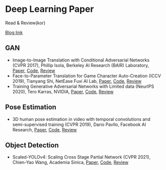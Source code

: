 # Deep Learning Paper
Read & Review(kor)

[Blog link](https://escape-engineering.tistory.com/)

## GAN
 - Image-to-Image Translation with Conditional Adversarial Networks (CVPR 2017), Phillip Isola, Berkeley AI Research (BAIR) Laboratory, [Paper](https://openaccess.thecvf.com/content_cvpr_2017/papers/Isola_Image-To-Image_Translation_With_CVPR_2017_paper.pdf), [Code](https://github.com/phillipi/pix2pix), [Review](https://escape-engineering.tistory.com/entry/Image-to-Image-Translation-with-Conditional-Adversarial-Networks?category=891722)
 - Face-to-Parameter Translation for Game Character Auto-Creation (ICCV 2019), Tianyang Shi, NetEase Fuxi AI Lab, [Paper](https://arxiv.org/abs/2008.07132), [Code](https://github.com/FuxiCV/Face-to-Parameter-V2), [Review](https://escape-engineering.tistory.com/entry/Face-to-parameter-translation?category=891722)
 - Training Generative Adversarial Networks with Limited data (NeurIPS 2020), Tero Karras, NVIDIA, [Paper](https://arxiv.org/abs/2006.06676), [Code](https://github.com/NVlabs/stylegan2-ada), [Review](https://escape-engineering.tistory.com/entry/Training-Generative-Adversarial-Networks-with-Limited-data-NeurlIPS-2020?category=891722)

## Pose Estimation
 - 3D human pose estimation in video with temporal convolutions and semi-supervised training (CVPR 2019), Dario Pavllo, Facebook AI Research, [Paper](https://openaccess.thecvf.com/content_CVPR_2019/papers/Pavllo_3D_Human_Pose_Estimation_in_Video_With_Temporal_Convolutions_and_CVPR_2019_paper.pdf), [Code](https://github.com/facebookresearch/VideoPose3D), [Review](https://escape-engineering.tistory.com/entry/3D-human-pose-estimation-in-video-with-temporal-convolutions-and-semi-supervised-training?category=891722)

## Object Detection
 - Scaled-YOLOv4: Scaling Cross Stage Partial Network (CVPR 2021), Chien-Yao Wang, Academia Sinica, [Paper](https://arxiv.org/pdf/2011.08036.pdf), [Code](https://github.com/WongKinYiu/ScaledYOLOv4), [Review](https://escape-engineering.tistory.com/entry/Scaled-Yolo-V4-YOLOv4%EB%A5%BC-%EB%8D%94-%EA%B0%95%EB%A0%A5%ED%95%98%EA%B2%8C-%EB%A7%8C%EB%93%A4%EB%8B%A4?category=891722)

